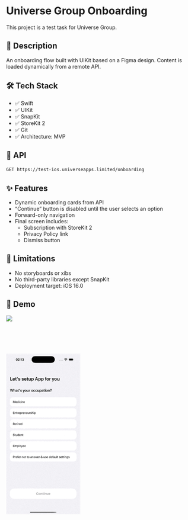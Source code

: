 # Universe Group Onboarding

This project is a test task for Universe Group.

## 📲 Description

An onboarding flow built with UIKit based on a Figma design. Content is loaded dynamically from a remote API.

## 🛠 Tech Stack

- ✅ Swift
- ✅ UIKit
- ✅ SnapKit
- ✅ StoreKit 2
- ✅ Git
- ✅ Architecture: MVP

## 🔗 API

```bash
GET https://test-ios.universeapps.limited/onboarding
```

## ✨ Features

- Dynamic onboarding cards from API
- “Continue” button is disabled until the user selects an option
- Forward-only navigation
- Final screen includes:
  - Subscription with StoreKit 2
  - Privacy Policy link
  - Dismiss button

## 🚫 Limitations

- No storyboards or xibs
- No third-party libraries except SnapKit
- Deployment target: iOS 16.0

## 📸 Demo

<img src="Simulator_1.gif" width="200"/>

<div style="margin-top: 50px;"></div><br><br>

<img src="Simulator_2.gif" width="200"/>

